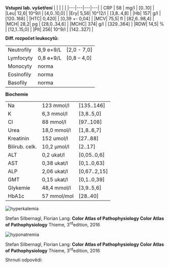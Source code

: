 
<div class="w3-row">
<bdl-tabs idlist="biochemie,hyperkalemia,dehydratation" titlelist="Výsledky vyšetření, Hyperkalémie,Dehydratace"></bdl-tabs>
<div id="biochemie">
<div class="w3-third">
<div class="w3-sand w3-large w3-padding w3-margin">


**Vstupní lab. vyšetření**
| | | | |
|---|---|---|---|
| CRP | 58 | mg/l | [0..10] |
|Leu| 12,6| 10^9/l |	[4,0..10,0] |
|Ery| 5,56| 10^12/l |	[3,8..4,8] |
|Hb| 157| g/l |		[120..168] |
|HTC| 0,420| |		[0,39 +- 0,04] |
|MCV| 75,5| fl |		[82,6..98,4] |
|MCH| 28,2| pg |		[28,0..34,6] |
|MCHC| 374| g/l |		[329..364] |
|RDW| 14,5| % |		[12,1..15,0] |
|Plt| 256| 10^9/l | 		[142..327] |

</div>

</div>
<div class="w3-third">
<div class="w3-sand w3-large w3-padding w3-margin" style="line-height:0.9">

**Diff. rozpočet leukocytů:**

| | | |
|----|------------|------------|
| Neutrofily | 8,9 e+9/L| [2,0 - 7,0] |
| Lymfocyty | 0,8 e+9/L | [0,8 – 4,0] |
| Monocyty | norma | |
| Eosinofily | norma | |
| Basofily | norma | |
**Biochemie**

| | | |
|----|------------|------------|
| Na | 123 mmol/l | [135..146] |
| K | 6,3 mmol/l | [3,8..5,0] |
| Cl | 88 mmol/l | [97..108] |
| Urea | 18,0 mmol/l | [1,8..6,7] |
| Kreatinin | 152 umol/l | [27..88] |
| Bilirub. celk. | 10,2 μmol/l | [2..17] |
| ALT | 0,2 ukat/l | [0,05..0,6] |
| AST | 0,38 ukat/l | [0,1..0,63] |
| ALP | 2,06 ukat/l | [0,67..2,15] |
| GMT | 0,15 ukat/l | [0,1..0,39] |
| Glykemie |  48,4 mmol/l | [3,9..5,6] |
| HbA1c | 57 mmol/mol | [28..40] |

</div>
</div>
</div>

<div class="w3-twothird" id="hyperkalemia">

![hyperkalemia](hyperkalemia.jpg)

Stefan Silbernagl, Florian Lang: **Color Atlas of Pathophysiology
Color Atlas of Pathophysiology** Thieme, 3<sup>rd</sup>edition, 2016 

</div>
<div class="w3-twothird" id="dehydratation">

![hyponatremia](hyponatremia.jpg)

Stefan Silbernagl, Florian Lang: **Color Atlas of Pathophysiology
Color Atlas of Pathophysiology** Thieme, 3<sup>rd</sup>edition, 2016 

</div>


<div class="w3-third  w3-xlarge w3-palatino" style="line-height:1.0">

<div class="w3-padding w3-margin">
<bdl-quizx id="q2.1" type="choice2" 
          question="2.1 Proč má pacient normální hematokrit (0,42), ale erytrocyty mají nižší MCV?" 
          answers="A. Hemokoncentrace a hyperosmolarita z osmotické diurézy zmenšují MCV erytrocytů, ruční dopočet hodnot může také ovlivnit výsledky.|B. Erytrocyty ztrácejí část své membrány průchodem slezinou kvůli poškození v hyperosmolárním prostředí, což snižuje MCV, ale protože nejsou destruovány, hematokrit zůstává normální." 
          correctoptions="true|false" 
          explanations="ano|ne" 
          buttontitle="zkontrolovat odpověď"></bdl-quizx>

<bdl-quizx id="q2.2" type="choice2" 
           question="2.2 Jaký je důvod leukocytózy a co by bylo vhodné doplnit za další vyšetření?" 
           answers="A. Pro vyšetření leukocytózy bych doporučil diferenciální rozpočet leukocytů a CRP test. Leukocytóza a zvýšené CRP na 58 mg/L, hlavně z neutrofilů, naznačují infekci a stresovou reakci, s vyplavením neutrofilů z kostní dřeně a sleziny kvůli glukokortikoidům.|B. Pacient má suspektní konkomitantní hematologické onemocnění. Pacientovi doporučuji provést průtokovou cytometrie z periferní krve a trepanobiopsii k ověření či vyloučení možné leukémie nebo leukemizovaného lymfomu." 
           correctoptions="true|false" 
           explanations="ano|ne" 
           buttontitle="zkontrolovat odpověď"></bdl-quizx>
<bdl-quizx id="q2.3" type="choice2" 
           question="2.3 Proč má pacient hyponatrémii?" 
           answers="A. Hyponatrémie je způsobena osmotickou diurézou a přesuny vody z buněk do extracelulárního prostoru při hyperglykémii, které ředí sodík, a sníženou exkrecí vody díky ADH. Zvracení může také přispět ke ztrátě sodíku.|B. U pacienta je narušena tubulární funkce kvůli dehydrataci, hlavně v proximálním tubulu, což způsobuje zvýšenou frakční exkreci sodíku a ztráty sodíku potem z aktivace stresové reakce a vegetativního nervového systému." 
           correctoptions="true|false" 
           explanations="ano|ne" 
           buttontitle="zkontrolovat odpověď"></bdl-quizx>
<bdl-quizx id="q2.4" type="choice2" 
           question="2.4 Proč má pacient hyperkalémii?" 
           answers="A. Ledviny vyměňují kalium za glukózu, což vede k retenci kalia při snaze snížit glykémii a používání kalia k regulaci acidobazické rovnováhy.|B. Nedostatek inzulinu způsobuje produkci ketonů a acidózu, což vede k přesunu kalia z buněk a nedostatečnému vracení do buněk, při dlouhodobé komplikaci dochází k proteokatabolismu svalů." 
           correctoptions="false|true" 
           explanations="ne|ano" 
           buttontitle="zkontrolovat odpověď"></bdl-quizx>
<bdl-quizx id="q2.5" type="choice2" 
           question="2.5 Proč má pacient hyperglykémii?" 
           answers="A. Hyperglykémie je způsobena absolutním nedostatkem inzulinu a nadprodukcí glukagonu, což brání vstupu glukózy do buněk a stimuluje glukoneogenezi v játrech.|B. Vzniká aktivací stresové reakce, která uvolňuje glukózu ze zásob a při nedostatku inzulinu dochází k její nadměrné retenci intracelulárně, zatímco tělo zvyšuje glykémii extracelulárně glukoneogenezí ve svalech a podkoží." 
           correctoptions="true|false" 
           explanations="ano|ne" 
           buttontitle="zkontrolovat odpověď"></bdl-quizx>
<bdl-quizx id="q2.6" type="choice2" 
           question="2.6 Co byste doplnili za vyšetření ke zhodnocení aktuální akutní poruchy vnitřního prostředí?" 
           answers="C. ASTRUP|A. Glykovaný hemoglobin|B. protilátky proti inzulinu a buňkám ostrůvků" 
           correctoptions="true|false|false" 
           explanations="ano|ne|ne" 
           buttontitle="zkontrolovat odpověď"></bdl-quizx>
<bdl-quiz-summary id="qs1">
  Shrnutí odpovědí:
</bdl-quiz-summary>          
<bdl-quiz-control ids="q2.1,q2.2,q2.3,q2.4,q2.5,q2.6,qs1"></bdl-quiz-control>          
</div>
</div>

</div>
